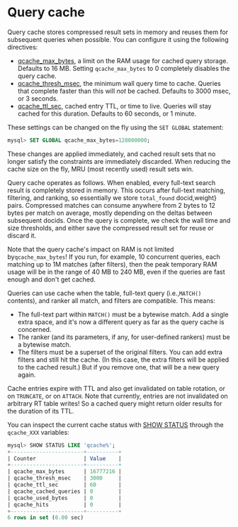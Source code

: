 # Query cache

Query cache stores compressed result sets in memory and reuses them for subsequent queries when possible. You can configure it using the following directives:

* [qcache_max_bytes](../Server_settings/Searchd.md#qcache_max_bytes), a limit on the RAM usage for cached query storage. Defaults to 16 MB. Setting `qcache_max_bytes` to 0 completely disables the query cache.
* [qcache_thresh_msec](../Server_settings/Searchd.md#qcache_thresh_msec), the minimum wall query time to cache. Queries that complete faster than this will *not* be cached. Defaults to 3000 msec, or 3 seconds.
* [qcache_ttl_sec](../Server_settings/Searchd.md#qcache_ttl_sec), cached entry TTL, or time to live. Queries will stay cached for this duration. Defaults to 60 seconds, or 1 minute.

These settings can be changed on the fly using the `SET GLOBAL` statement:

```sql
mysql> SET GLOBAL qcache_max_bytes=128000000;
```

These changes are applied immediately, and cached result sets that no longer satisfy the constraints are immediately discarded. When reducing the cache size on the fly, MRU (most recently used) result sets win.

Query cache operates as follows. When enabled, every full-text search result is completely stored in memory. This occurs after full-text matching, filtering, and ranking, so essentially we store `total_found` docid,weight} pairs. Compressed matches can consume anywhere from 2 bytes to 12 bytes per match on average, mostly depending on the deltas between subsequent docids. Once the query is complete, we check the wall time and size thresholds, and either save the compressed result set for reuse or discard it.

Note that the query cache's impact on RAM is not limited by`qcache_max_bytes`! If you run, for example, 10 concurrent queries, each matching up to 1M matches (after filters), then the peak temporary RAM usage will be in the range of 40 MB to 240 MB, even if the queries are fast enough and don't get cached.

Queries can use cache when the table, full-text query (i.e.,`MATCH()` contents), and ranker all match, and filters are compatible. This means:

*   The full-text part within `MATCH()` must be a bytewise match. Add a single extra space, and it's now a different query as far as the query cache is concerned.
*   The ranker (and its parameters, if any, for user-defined rankers) must be a bytewise match.
*   The filters must be a superset of the original filters. You can add extra filters and still hit the cache. (In this case, the extra filters will be applied to the cached result.) But if you remove one, that will be a new query again.

Cache entries expire with TTL and also get invalidated on table rotation, or on  `TRUNCATE`, or on `ATTACH`.  Note that currently, entries are not invalidated on arbitrary RT table writes! So a cached query might return older results for the duration of its TTL.

You can inspect the current cache status with [SHOW STATUS](../Node_info_and_management/Node_status.md#SHOW-STATUS) through the `qcache_XXX` variables:

```sql
mysql> SHOW STATUS LIKE 'qcache%';
+-----------------------+----------+
| Counter               | Value    |
+-----------------------+----------+
| qcache_max_bytes      | 16777216 |
| qcache_thresh_msec    | 3000     |
| qcache_ttl_sec        | 60       |
| qcache_cached_queries | 0        |
| qcache_used_bytes     | 0        |
| qcache_hits           | 0        |
+-----------------------+----------+
6 rows in set (0.00 sec)
```
<!-- proofread -->